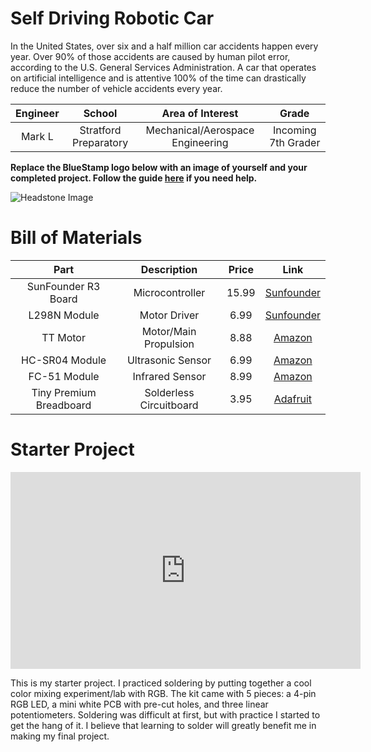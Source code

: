 # Self Driving Robotic Car
In the United States, over six and a half million car accidents happen every year. Over 90% of those accidents are caused by human pilot
error, according to the U.S. General Services Administration. A car that operates on artificial intelligence and is attentive 100% of the
time can drastically reduce the number of vehicle accidents every year.

| **Engineer** | **School** | **Area of Interest** | **Grade** |
|:--:|:--:|:--:|:--:|
| Mark L | Stratford Preparatory | Mechanical/Aerospace Engineering | Incoming 7th Grader

**Replace the BlueStamp logo below with an image of yourself and your completed project. Follow the guide [here](https://tomcam.github.io/least-github-pages/adding-images-github-pages-site.html) if you need help.**

![Headstone Image](logo.svg)

<!---

# Final Milestone

**This video is not mine, just a placeholder for until i film mine**

<iframe width="560" height="315" src="https://www.youtube.com/embed/F7M7imOVGug" title="YouTube video player" frameborder="0" allow="accelerometer; autoplay; clipboard-write; encrypted-media; gyroscope; picture-in-picture; web-share" allowfullscreen></iframe>

For your final milestone, explain the outcome of your project. Key details to include are:
- What you've accomplished since your previous milestone
- What your biggest challenges and triumphs were at BSE
- A summary of key topics you learned about
- What you hope to learn in the future after everything you've learned at BSE



# Second Milestone

**This video is not mine, just a placeholder for until i film mine**

<iframe width="560" height="315" src="https://www.youtube.com/embed/y3VAmNlER5Y" title="YouTube video player" frameborder="0" allow="accelerometer; autoplay; clipboard-write; encrypted-media; gyroscope; picture-in-picture; web-share" allowfullscreen></iframe>

For your second milestone, explain what you've worked on since your previous milestone. You can highlight:
- Technical details of what you've accomplished and how they contribute to the final goal
- What has been surprising about the project so far
- Previous challenges you faced that you overcame
- What needs to be completed before your final milestone 

# First Milestone

**This video is not mine, just a placeholder for until i film mine**

<iframe width="560" height="315" src="https://www.youtube.com/embed/CaCazFBhYKs" title="YouTube video player" frameborder="0" allow="accelerometer; autoplay; clipboard-write; encrypted-media; gyroscope; picture-in-picture; web-share" allowfullscreen></iframe>

For your first milestone, describe what your project is and how you plan to build it. You can include:
- An explanation about the different components of your project and how they will all integrate together
- Technical progress you've made so far
- Challenges you're facing and solving in your future milestones
- What your plan is to complete your project


# Schematics 
Here's where you'll put images of your schematics. [Tinkercad](https://www.tinkercad.com/blog/official-guide-to-tinkercad-circuits) and [Fritzing](https://fritzing.org/learning/) are both great resoruces to create professional schematic diagrams, though BSE recommends Tinkercad becuase it can be done easily and for free in the browser. 

# Code
Here's where you'll put your code. The syntax below places it into a block of code. Follow the guide [here]([url](https://www.markdownguide.org/extended-syntax/)) to learn how to customize it to your project needs. 

```c++
void setup() {
  // put your setup code here, to run once:
  Serial.begin(9600);
  Serial.println("Hello World!");
}

void loop() {
  // put your main code here, to run repeatedly:

}
```
-->

# Bill of Materials

| **Part** | **Description** | **Price** | **Link** |
|:--:|:--:|:--:|:--:|
| SunFounder R3 Board | Microcontroller | 15.99 | <a href="https://www.sunfounder.com/products/arduino-unor3-control-board"> Sunfounder </a> |
| L298N Module | Motor Driver | 6.99 | <a href="https://www.sunfounder.com/products/l298n-motor-driver-board"> Sunfounder </a> |
| TT Motor | Motor/Main Propulsion | 8.88 | <a href="https://www.amazon.com/Wishiot-2pcs-DC3-6V-Motor-Reduction/dp/B07VBXXT9M/ref=sr_1_6?crid=9EWJOGQ6ME61&dib=eyJ2IjoiMSJ9.yoxb_qM_lXKGkbdWCflA79t88uxHUir1dSeKNdbO5S2zAusmSWVBNZAq_UB3WvBlwFu3_Snl1zz0H43mtqkquAsQMBEYHANJfDmr1__H0xLgEjSFuI5Uqxw_REBxbFS4ksy8gQP5d-IpQj3Ar2oXSDmOd7UGGBuGNnc3NBND6R6n9ccBzYKWzqOxqtZaJIZRhdc-_k1EhnpD51P5FNeY7Ffxfi6K3uR0c3WprGpiedfzBv9dRrhFO1Ccq2kuyvJVQ-AfdJUMRcsrxlZDOuA2Pk6jiMoBse_hdDaaDbplf_A.C2V4VeYSqoytwuzl5VbcriSn6KMISLZcmYwi4U5A22g&dib_tag=se&keywords=tt+motor&qid=1718743027&s=industrial&sprefix=tt+motor%2Cindustrial%2C133&sr=1-6"> Amazon </a> |
| HC-SR04 Module | Ultrasonic Sensor | 6.99 | <a href="https://www.amazon.com/WWZMDiB-HC-SR04-Ultrasonic-Distance-Measuring/dp/B0B1MJJLJP/ref=sr_1_3?crid=RRD1BCLW5MA2&dib=eyJ2IjoiMSJ9.e5Yfpkja9gNArv99GdcfIbPkHEwnA5_v-S2dX3lHPU1h-CE0FMngmPIN-RWz6_85D7uy5lUjfES3fg8KH2LiWyd5kh_eYecUzivuSBQgQ-7V5q75bfTPT1c-Dw9xsK92pB3EvvorlFjzTcLxt8t1LBe64BRysrk8liNih8EQ-6P1PoQiFy3AevOLQyCa-a_bTAyFF3-a0RvuelPeJLR0WkLGTGlJXGuw4VWhcJvB1eVelgDc1Xq--b0qQDFmUbUmmA2B4V3DlQ8IWgl-SM02pAbIlgLx1abBgCv4Nho5a1c.BtzBEEH9LEJkV-BPYB2_uFIboXIgEIp9MKHCdeLmm8E&dib_tag=se&keywords=hc%2Bsr04%2Bultrasonic%2Bsensor&qid=1718743144&s=electronics&sprefix=hc%2Bsr04%2Celectronics%2C131&sr=1-3&th=1"> Amazon </a> |
| FC-51 Module | Infrared Sensor | 8.99 | <a href="https://www.amazon.com/ALMOCN-Infrared-Obstacle-Avoidance-Raspberry/dp/B08ZMJGKQP/ref=sr_1_15?crid=19UUMAOAS76Q9&dib=eyJ2IjoiMSJ9.2SYg7ZngTzI3kV3jYMQbeoQveQACXH5_b3CRBBWVW1x_kNlywPaRAJ_PTJ6oPY2q-DUClHKUjYl6ZpcNQLPXEKu867TGuBM0wNwJ3hiQMBa25ESKUnvE2mN77JhgGFXtJJzab5h8_Uu2Ly5v73qwNxMMvYpWrswW5SB9RQ5yVeXsrLhkWGZQ2UqwlkJsArE-9SnV1ssFYPy6ANCptEGdsdfURJar9Cv2Q2vEM5dMz4mGQ8BW1VuPVhlDeWv0S6Qh4zUST9i3erZpyejEIokC-3zITgLdMf9rlqtnrsB03kM.UxvVeUpxsl3QbaVVhUdt1KDcI2JOQuOjC_FE0qOPK2g&dib_tag=se&keywords=obstacle+avoidance+module&qid=1718743405&s=electronics&sprefix=obstacle+avoidance+moudle%2Celectronics%2C122&sr=1-15"> Amazon </a> |
| Tiny Premium Breadboard | Solderless Circuitboard | 3.95 | <a href="https://www.adafruit.com/product/65"> Adafruit </a> |

<!---

# Other Resources/Examples
One of the best parts about Github is that you can view how other people set up their own work. Here are some past BSE portfolios that are awesome examples. You can view how they set up their portfolio, and you can view their index.md files to understand how they implemented different portfolio components.
- [Example 1](https://trashytuber.github.io/YimingJiaBlueStamp/)
- [Example 2](https://sviatil0.github.io/Sviatoslav_BSE/)
- [Example 3](https://arneshkumar.github.io/arneshbluestamp/)

-->

# Starter Project

<iframe width="560" height="315" src="https://www.youtube.com/embed/qB56Gisgcb0?si=aOHxcnctfWgcvuFH" title="YouTube video player" frameborder="0" allow="accelerometer; autoplay; clipboard-write; encrypted-media; gyroscope; picture-in-picture; web-share" referrerpolicy="strict-origin-when-cross-origin" allowfullscreen></iframe>

This is my starter project. I practiced soldering by putting together a cool color mixing experiment/lab with RGB. The kit came with 5
pieces: a 4-pin RGB LED, a mini white PCB with pre-cut holes, and three linear potentiometers. Soldering was difficult at first, but with
practice I started to get the hang of it. I believe that learning to solder will greatly benefit me in making my final project.

# 
